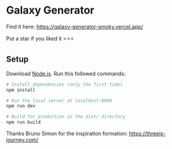 # Galaxy Generator

Find it here: https://galaxy-generator-smoky.vercel.app/

Put a star if you liked it ⭐⭐⭐

## Setup
Download [Node.js](https://nodejs.org/en/download/).
Run this followed commands:

``` bash
# Install dependencies (only the first time)
npm install

# Run the local server at localhost:8080
npm run dev

# Build for production in the dist/ directory
npm run build
```

Thanks Bruno Simon for the inspiration
formation: https://threejs-journey.com/
